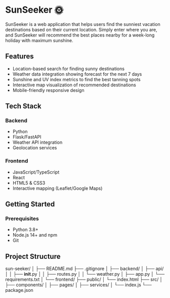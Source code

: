 # SunSeeker 🌞
SunSeeker is a web application that helps users find the sunniest vacation destinations based on their current location. Simply enter where you are, and SunSeeker will recommend the best places nearby for a week-long holiday with maximum sunshine.

## Features
- Location-based search for finding sunny destinations
- Weather data integration showing forecast for the next 7 days
- Sunshine and UV index metrics to find the best tanning spots
- Interactive map visualization of recommended destinations
- Mobile-friendly responsive design

## Tech Stack
### Backend
- Python
- Flask/FastAPI
- Weather API integration
- Geolocation services

### Frontend
- JavaScript/TypeScript
- React
- HTML5 & CSS3
- Interactive mapping (Leaflet/Google Maps)

## Getting Started
### Prerequisites
- Python 3.8+
- Node.js 14+ and npm
- Git


## Project Structure
sun-seeker/
│
├── README.md
├── .gitignore
│
├── backend/
│   ├── api/
│   │   ├── __init__.py
│   │   ├── routes.py
│   │   └── weather.py
│   ├── app.py
│   └── requirements.txt
│
└── frontend/
    ├── public/
    │   └── index.html
    ├── src/
    │   ├── components/
    │   ├── pages/
    │   ├── services/
    │   └── index.js
    └── package.json

<!-- ## API Integration -->
<!-- This project uses weather data from [provider name] API. You'll need to:
- Sign up for an API key at [provider website]
- Add your key to the .env file in the backend directory -->

<!-- ## Acknowledgments
Weather data provided by [API provider]
Mapping services by [mapping provider]
Icons from [icon provider] -->
